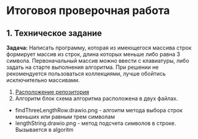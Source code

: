 # Итоговоя проверочная работа

## 1. Техническое задание

**Задача:** Написать программу, которая из имеющегося массива строк формирует массив из строк, длина которых меньше либо равна 3 символа. Первоначальный массив можно ввести с клавиатуры, либо задать на старте выполнения алгоритма. При решении не рекомендуется пользоваться коллекциями, лучше обойтись исключительно массивами.

1. [Расположение репозитория](https://github.com/isChelovek/FinalWork)
2. Алгоритм блок схема алгоритма расположена в двух файлах.
* findThreeLengthRow.drawio.png - алгоитм метода выбора строк меньших или равным трем символам
* lengthString.drawio.png - метод подсчета символов в строке. Вызывается в algoritm